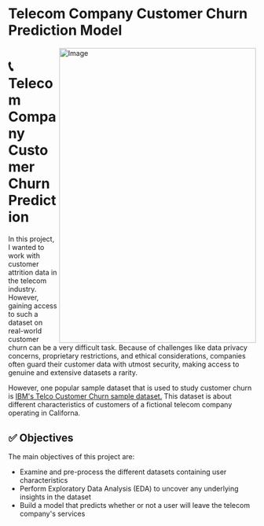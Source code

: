 # Telecom Company Customer Churn Prediction Model
<img align='right' src="https://github.com/0diraf/telecom-churn-pred/assets/139581253/acde89af-d467-4708-899e-cd836ee2a2ca" alt="Image" width="400" height="600">

# 📞Telecom Company Customer Churn Prediction

In this project, I wanted to work with customer attrition data in the telecom industry. However, gaining access to such a dataset on real-world customer churn can be a very difficult task. Because of challenges like data privacy concerns, proprietary restrictions, and ethical considerations, companies often guard their customer data with utmost security, making access to genuine and extensive datasets a rarity.

However, one popular sample dataset that is used to study customer churn is [IBM's Telco Customer Churn sample dataset.](https://accelerator.ca.analytics.ibm.com/bi/?perspective=authoring&pathRef=.public_folders%2FIBM%2BAccelerator%2BCatalog%2FContent%2FDAT00148&id=i9710CF25EF75468D95FFFC7D57D45204&objRef=i9710CF25EF75468D95FFFC7D57D45204&action=run&format=HTML&cmPropStr=%7B%22id%22%3A%22i9710CF25EF75468D95FFFC7D57D45204%22%2C%22type%22%3A%22reportView%22%2C%22defaultName%22%3A%22DAT00148%22%2C%22permissions%22%3A%5B%22execute%22%2C%22read%22%2C%22traverse%22%5D%7D) This dataset is about different characteristics of customers of a fictional telecom company operating in Californa.

## ✅ Objectives

 The main objectives of this project are:

* Examine and pre-process the different datasets containing user characteristics
* Perform Exploratory Data Analysis (EDA) to uncover any underlying insights in the dataset
* Build a model that predicts whether or not a user will leave the telecom company's services
